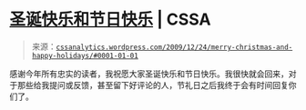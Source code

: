 <!--yml

category: 未分类

date: 2024-05-12 18:39:08

-->

# [圣诞快乐和节日快乐](https://cssanalytics.wordpress.com/2009/12/24/merry-christmas-and-happy-holidays/#0001-01-01) | CSSA

> 来源：[`cssanalytics.wordpress.com/2009/12/24/merry-christmas-and-happy-holidays/#0001-01-01`](https://cssanalytics.wordpress.com/2009/12/24/merry-christmas-and-happy-holidays/#0001-01-01)

感谢今年所有忠实的读者，我祝愿大家圣诞快乐和节日快乐。我很快就会回来，对于那些给我提问或反馈，甚至留下好评论的人，节礼日之后我终于会有时间回复你们了。
